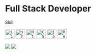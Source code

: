 
<h1>Full Stack Developer </h1>
 
 <p>Skill</p>
 
 <code><img height="30" alt="Linux" width="30" src="https://cdn.jsdelivr.net/gh/devicons/devicon/icons/linux/linux-original.svg"></code>
 <code><img height="30" alt="shell" width="30" src="https://bashlogo.com/img/logo/svg/monochrome_dark.svg"></code>
 <code><img height="30" alt="Html" width="30" src="https://cdn.jsdelivr.net/gh/devicons/devicon/icons/html5/html5-original-wordmark.svg"></code>
  <code><img height="30" alt="CSS" width="30" src="https://cdn.jsdelivr.net/gh/devicons/devicon/icons/css3/css3-original-wordmark.svg"></code>
 <code><img height="30" alt="javascript" width="30" src="https://cdn.jsdelivr.net/gh/devicons/devicon/icons/javascript/javascript-original.svg"></code>
 <code><img height="30" alt="React" width="30" src="https://cdn.jsdelivr.net/gh/devicons/devicon/icons/react/react-original-wordmark.svg"></code>

<div>
  <a href="https://www.instagram.com/luizguilhermedealmeida/" target="_blank"><img src="https://img.shields.io/badge/-Instagram-%23E4405F?style=for-the-badge&logo=instagram&logoColor=white" target="_blank"></a>
  <a href="https://www.linkedin.com/in/luiz-guilherme-almeida-0b746776/" target="_blank"><img src="https://img.shields.io/badge/-LinkedIn-%230077B5?style=for-the-badge&logo=linkedin&logoColor=white" target="_blank"></a> 
 </div>
  

